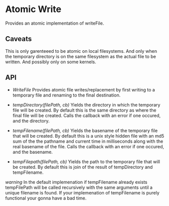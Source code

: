 # Atomic Write

Provides an atomic implementation of writeFile.

## Caveats

This is only garenteeed to be atomic on local filesystems. And only when the temporary directory is on the same filesystem as the actual file to be written. And possibly only on some kernels.

## API

* *WriteFile*
Provides atomic file writes/replacement by first writing to a temporary file and renaming to the final destination. 

* *tempDirectory(filePath, cb)*
Yields the directory in which the temporary file will be created.
By default this is the same directory as where the final file will be created.
Calls the callback with an error if one occured, and the directory.

* *tempFilename(filePath, cb)*
Yields the basename of the temporary file that will be created.
By default this is a unix style hidden file with an md5 sum of the the pathname and current time in milliseconds along with the real basename of the file.
Calls the callback with an error if one occured, and the basename.

* *tempFilepath(filePath, cb)*
Yields the path to the temporary file that will be created.
By default this is join of the result of tempDirectory and tempFilename.

*warning*
In the default implemenation if tempFilename already exists
tempFilePath will be called recursively with the same arguments 
until a unique filename is found.
If your implemenation of tempFilename is purely functional your gonna have a bad time.
